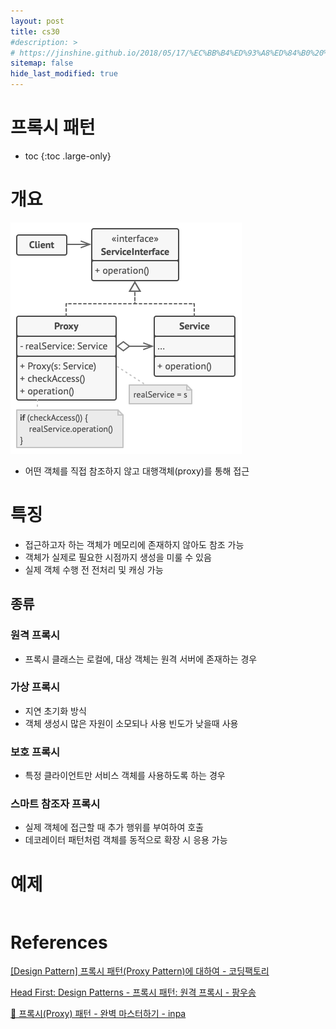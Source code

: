 ```yaml
---
layout: post
title: cs30
#description: >
# https://jinshine.github.io/2018/05/17/%EC%BB%B4%ED%93%A8%ED%84%B0%20%EA%B8%B0%EC%B4%88/%EB%A9%94%EB%AA%A8%EB%A6%AC%EA%B5%AC%EC%A1%B0/
sitemap: false
hide_last_modified: true
---
```

# 프록시 패턴

* toc
{:toc .large-only}

# 개요

![](/assets/img/cs/proxy.png)

- 어떤 객체를 직접 참조하지 않고 대행객체(proxy)를 통해 접근

# 특징

- 접근하고자 하는 객체가 메모리에 존재하지 않아도 참조 가능
- 객체가 실제로 필요한 시점까지 생성을 미룰 수 있음
- 실제 객체 수행 전 전처리 및 캐싱 가능

## 종류

### 원격 프록시

- 프록시 클래스는 로컬에, 대상 객체는 원격 서버에 존재하는 경우

### 가상 프록시

- 지연 초기화 방식
- 객체 생성시 많은 자원이 소모되나 사용 빈도가 낮을때 사용

### 보호 프록시

- 특정 클라이언트만 서비스 객체를 사용하도록 하는 경우

### 스마트 참조자 프록시

- 실제 객체에 접근할 때 추가 행위를 부여하여 호출
- 데코레이터 패턴처럼 객체를 동적으로 확장 시 응용 가능

# 예제

```JAVA

```

# References

[[Design Pattern] 프록시 패턴(Proxy Pattern)에 대하여 - 코딩팩토리](https://coding-factory.tistory.com/711)

[Head First: Design Patterns - 프록시 패턴: 원격 프록시 - 팡우송](https://gre-eny.tistory.com/253)

[💠 프록시(Proxy) 패턴 - 완벽 마스터하기 - inpa](https://inpa.tistory.com/entry/GOF-%F0%9F%92%A0-%ED%94%84%EB%A1%9D%EC%8B%9CProxy-%ED%8C%A8%ED%84%B4-%EC%A0%9C%EB%8C%80%EB%A1%9C-%EB%B0%B0%EC%9B%8C%EB%B3%B4%EC%9E%90#%EB%B3%B4%ED%98%B8_%ED%94%84%EB%A1%9D%EC%8B%9C_protection_proxy)
